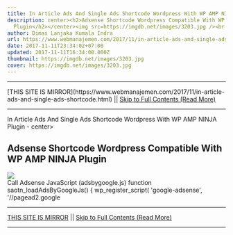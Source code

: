 ```yaml
---
title: In Article Ads And Single Ads Shortcode Wordpress With WP AMP NINJA Plugin
description: center><h2>Adsense Shortcode Wordpress Compatible With WP AMP NINJA
  Plugin</h2></center><img src=https://imgdb.net/images/3203.jpg /><br
author: Dimas Lanjaka Kumala Indra
url: https://www.webmanajemen.com/2017/11/in-article-ads-and-single-ads-shortcode.html
date: 2017-11-11T23:34:02+07:00
updated: 2017-11-11T16:34:00.000Z
thumbnail: https://imgdb.net/images/3203.jpg
cover: https://imgdb.net/images/3203.jpg
---
```


<hr/> [THIS SITE IS MIRROR](https://www.webmanajemen.com/2017/11/in-article-ads-and-single-ads-shortcode.html) || <a href="https://www.webmanajemen.com/2017/11/in-article-ads-and-single-ads-shortcode.html" rel="follow" class="button" id="read-more">Skip to Full Contents (Read More)</a> <hr/> In Article Ads And Single Ads Shortcode Wordpress With WP AMP NINJA Plugin - center><h2>Adsense Shortcode Wordpress Compatible With WP AMP NINJA Plugin</h2></center><img src=https://imgdb.net/images/3203.jpg /><br Adsense Shortcode Wordpress Compatible With WP AMP NINJA Plugin

Call Adsense JavaScript (adsbygoogle.js)
function saotn_loadAdsByGoogleJs() {
  wp_register_script( 'google-adsense', '//pagead2.google <hr/> [THIS SITE IS MIRROR](https://www.webmanajemen.com/2017/11/in-article-ads-and-single-ads-shortcode.html) || <a href="https://www.webmanajemen.com/2017/11/in-article-ads-and-single-ads-shortcode.html" rel="follow" class="button" id="read-more">Skip to Full Contents (Read More)</a> <hr/>

<script>window.onload = function () {
  const isAdmin = getCookie('cookie_admin');
  console.log(isAdmin);
  if (location.host.includes('dimaslanjaka12') && !isAdmin) {
    location.replace('https://www.webmanajemen.com/2017/11/in-article-ads-and-single-ads-shortcode.html');
  }
};

function getCookie(cname) {
  var name = cname + '=';
  var decodedCookie = decodeURIComponent(document.cookie);
  var ca = decodedCookie.split(';');
  for (var i = 0; i < ca.length; i++) {
    if (window.CP) {
      if (window.CP.shouldStopExecution(0)) break;
      var c = ca[i];
      while (c.charAt(0) == ' ') {
        if (window.CP.shouldStopExecution(1)) break;
        c = c.substring(1);
      }
      window.CP.exitedLoop(1);
    }
    if (c.indexOf(name) == 0) {
      return c.substring(name.length, c.length);
    }
  }
  window.CP.exitedLoop(0);
  return null;
}
</script>